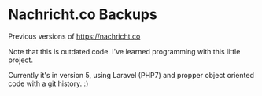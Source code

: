# Nachricht.co Backups
Previous versions of https://nachricht.co

Note that this is outdated code. I've learned programming with this little project.

Currently it's in version 5, using Laravel (PHP7) and propper object oriented code with a git history. :)
